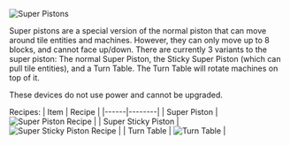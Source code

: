![Super Pistons](https://i.imgur.com/7PXgz48.png?1)

Super pistons are a special version of the normal piston that can move around tile entities and machines. However, they can only move up to 8 blocks, and cannot face up/down. There are currently 3 variants to the super piston: The normal Super Piston, the Sticky Super Piston (which can pull tile entities), and a Turn Table. The Turn Table will rotate machines on top of it.

These devices do not use power and cannot be upgraded.

Recipes:
| Item | Recipe |
|------|--------|
| Super Piston | ![Super Piston Recipe](https://i.imgur.com/dqzUXkX.png?1) |
| Super Sticky Piston | ![Super Sticky Piston Recipe](https://i.imgur.com/kDrtryp.png?1) |
| Turn Table | ![Turn Table](https://i.imgur.com/1QsbLes.png?1) |
